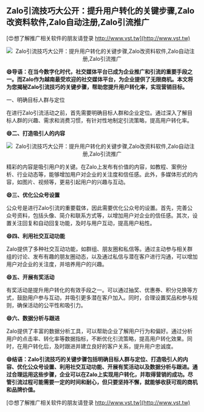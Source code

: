 ## **Zalo引流技巧大公开：提升用户转化的关键步骤,Zalo改资料软件,Zalo自动注册,Zalo引流推广**

[😍想了解推广相关软件的朋友请登录 http://www.vst.tw](http://www.vst.tw)

 <center><img src="https://vst.tw/MP4/tuiguang/png/0.png" alt="Zalo引流技巧大公开：提升用户转化的关键步骤,Zalo改资料软件,Zalo自动注册,Zalo引流推广"></center>

**😄导语：在当今数字化时代，社交媒体平台已成为企业推广和引流的重要手段之一。而Zalo作为越南最受欢迎的社交媒体平台，为企业提供了无限商机。本文将为您揭秘Zalo引流技巧的关键步骤，帮助您提升用户转化率，实现营销目标。**

一、明确目标人群与定位

在进行Zalo引流活动之前，首先需要明确目标人群和企业定位。通过深入了解目标人群的兴趣、需求和消费习惯，有针对性地制定引流策略，提高用户转化率。

**😄二、打造吸引人的内容**

 <center><img src="https://vst.tw/MP4/tuiguang/png/0.png" alt="Zalo引流技巧大公开：提升用户转化的关键步骤,Zalo改资料软件,Zalo自动注册,Zalo引流推广"></center>

精彩的内容是吸引用户的关键。在Zalo上发布有价值的内容，如教程、案例分析、行业动态等，能够增加用户对企业的关注度和信任感。此外，多媒体形式的内容，如图片、视频等，更易引起用户的兴趣与互动。

**😄三、优化公众号设置**

公众号是进行Zalo引流的重要载体，因此需要优化公众号的设置。首先，完善公众号资料，包括头像、简介和联系方式等，以增加用户对企业的信任感。其次，设置关注回复和自动回复功能，及时与用户互动，提高用户粘性。

**😄四、利用社交互动功能**

Zalo提供了多种社交互动功能，如群组、朋友圈和私信等。通过主动参与相关群组的讨论、发布有趣的朋友圈动态，以及通过私信与潜在客户进行沟通，可以增加用户对企业的关注度，并培养用户的兴趣。

**😄五、开展有奖活动**

有奖活动是提升用户转化的有效手段之一。可以通过抽奖、优惠券、积分兑换等方式，鼓励用户参与互动，并吸引更多潜在客户加入。同时，合理设置奖品和参与规则，确保活动的公平性和吸引力。

**😄六、数据分析与跟进**

Zalo提供了丰富的数据分析工具，可以帮助企业了解用户行为和偏好。通过分析用户的点击率、转化率等数据指标，不断优化引流策略，提高用户转化效果。同时，在用户转化后，及时跟进并建立良好的客户关系，提升用户忠诚度。

**😄结语：Zalo引流技巧的关键步骤包括明确目标人群与定位、打造吸引人的内容、优化公众号设置、利用社交互动功能、开展有奖活动以及数据分析与跟进。通过合理运用这些步骤，企业可以在Zalo上实现用户转化，并取得营销的成功。尽管引流过程可能需要一定的时间和耐心，但只要坚持不懈，就能够收获可观的商机和品牌价值。**

[😍想了解推广相关软件的朋友请登录 http://www.vst.tw](http://www.vst.tw)



